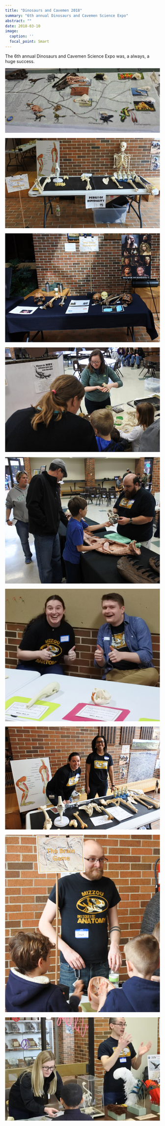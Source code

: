 ```yaml
---
title: "Dinosaurs and Cavemen 2018"
summary: "6th annual Dinosaurs and Cavemen Science Expo"
abstract: ""
date: 2018-03-10
image: 
  caption: ''
  focal_point: Smart
---
```


The 6th annual Dinosaurs and Cavemen Science Expo was, a always, a huge success.

![](DSC_3671.JPG)

![](DSC_3687.JPG)

![](DSC_3691.JPG)

![](DSC_3697.JPG)

![](DSC_3698.JPG)

![](DSC_3702.JPG)

![](DSC_3703.JPG)

![](DSC_3705.JPG)

![](DSC_3706.JPG)
